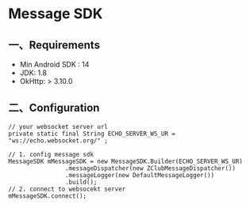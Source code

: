 # Message SDK 

## 一、Requirements

* Min Android SDK : 14
* JDK: 1.8
* OkHttp: > 3.10.0


## 二、Configuration

```
// your websocket server url
private static final String ECHO_SERVER_WS_UR = "ws://echo.websocket.org/" ;
   
// 1. config message sdk
MessageSDK mMessageSDK = new MessageSDK.Builder(ECHO_SERVER_WS_UR)
                .messageDispatcher(new ZClubMessageDispatcher())
                .messageLogger(new DefaultMessageLogger())
                .build();
// 2. connect to websocekt server                
mMessageSDK.connect();
```

